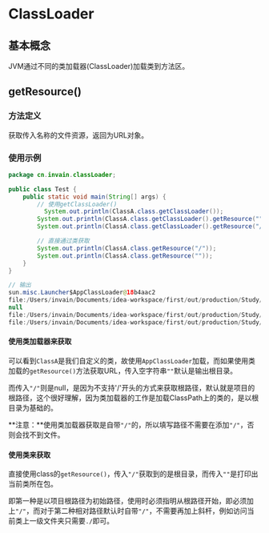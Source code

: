 # ClassLoader

## 基本概念

JVM通过不同的类加载器(ClassLoader)加载类到方法区。



## getResource()

### 方法定义

获取传入名称的文件资源，返回为URL对象。

### 使用示例

```java
package cn.invain.classLoader;

public class Test {
    public static void main(String[] args) {
        // 使用getClassLoader()
	      System.out.println(ClassA.class.getClassLoader());
        System.out.println(ClassA.class.getClassLoader().getResource(""));
        System.out.println(ClassA.class.getClassLoader().getResource("/"));

        // 直接通过类获取
        System.out.println(ClassA.class.getResource("/"));
        System.out.println(ClassA.class.getResource(""));
    }
}

// 输出
sun.misc.Launcher$AppClassLoader@18b4aac2
file:/Users/invain/Documents/idea-workspace/first/out/production/Study/
null
file:/Users/invain/Documents/idea-workspace/first/out/production/Study/
file:/Users/invain/Documents/idea-workspace/first/out/production/Study/cn/invain/classLoader/
```

#### 使用类加载器来获取

可以看到`ClassA`是我们自定义的类，故使用`AppClassLoader`加载，而如果使用类加载的`getResource()`方法获取URL，传入空字符串`""`默认是输出根目录。

而传入`"/"`则是null，是因为不支持'/'开头的方式来获取根路径，默认就是项目的根路径，这个很好理解，因为类加载器的工作是加载ClassPath上的类的，是以根目录为基础的。

**注意：**使用类加载器获取是自带`"/"`的，所以填写路径不需要在添加`"/"`，否则会找不到文件。

#### 使用类来获取

直接使用class的`getResource()`，传入`"/"`获取到的是根目录，而传入`""`是打印出当前类所在包。

即第一种是以项目根路径为初始路径，使用时必须指明从根路径开始，即必须加上`"/"`，而对于第二种相对路径默认时自带`"/"`，不需要再加上斜杆，例如访问当前类上一级文件夹只需要`./`即可。